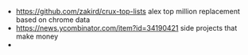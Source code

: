 - https://github.com/zakird/crux-top-lists alex top million replacement based on chrome data
- https://news.ycombinator.com/item?id=34190421 side projects that make money
-